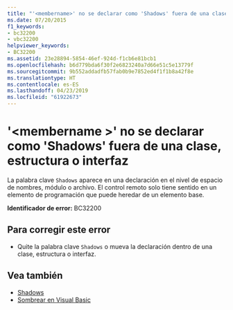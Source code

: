 ```yaml
---
title: "'<membername>' no se declarar como 'Shadows' fuera de una clase, estructura o interfaz"
ms.date: 07/20/2015
f1_keywords:
- bc32200
- vbc32200
helpviewer_keywords:
- BC32200
ms.assetid: 23e28894-5854-46ef-924d-f1cb6e81bcb1
ms.openlocfilehash: b6d779bda6f30f2e6823240a7d66e51c5e13779f
ms.sourcegitcommit: 9b552addadfb57fab0b9e7852ed4f1f1b8a42f8e
ms.translationtype: HT
ms.contentlocale: es-ES
ms.lasthandoff: 04/23/2019
ms.locfileid: "61922673"
---
```

# <a name="membername-cannot-be-declared-shadows-outside-of-a-class-structure-or-interface"></a>'\<membername >' no se declarar como 'Shadows' fuera de una clase, estructura o interfaz
La palabra clave `Shadows` aparece en una declaración en el nivel de espacio de nombres, módulo o archivo. El control remoto solo tiene sentido en un elemento de programación que puede heredar de un elemento base.  
  
 **Identificador de error:** BC32200  
  
## <a name="to-correct-this-error"></a>Para corregir este error  
  
- Quite la palabra clave `Shadows` o mueva la declaración dentro de una clase, estructura o interfaz.  
  
## <a name="see-also"></a>Vea también

- [Shadows](../../visual-basic/language-reference/modifiers/shadows.md)
- [Sombrear en Visual Basic](../../visual-basic/programming-guide/language-features/declared-elements/shadowing.md)

